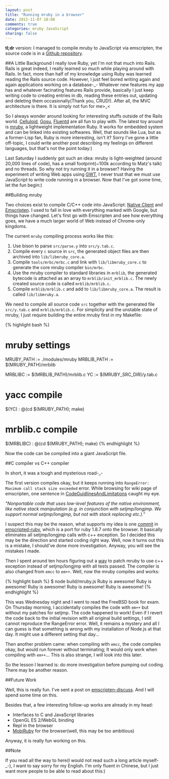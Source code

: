 ```yaml
---
layout: post
title: "Running mruby in a browser"
date: 2012-11-07 18:08
comments: true
categories: mruby JavaScript
sharing: false
---
```

**tl;dr** version: I managed to compile mruby to JavaScript via emscripten, the source code is in a [Github repository](https://github.com/xxuejie/mruby-browser).

##A Little Background
I really love Ruby, yet I'm not that much into Rails. Rails is great indeed, I really learned so much while playing around with Rails. In fact, more than half of my knowledge using Ruby was learned reading the Rails source code. However, I just feel bored writing again and again applications working on a database-_- Whatever new features my app has and whatever facinating features Rails provide, basically I just keep writing code to creating entries in db, reading these entries out, updating and deleting them occasionally(Thank you, CRUD!). After all, the MVC architecture is there. It is simply not fun for me>\_<

So I always wonder around looking for interesting stuffs outside of the Rails world. [Celluloid](http://celluloid.io/), [Gosu](http://www.libgosu.org/), [Fluentd](http://fluentd.org/) are all fun to play with. The latest toy around is [mruby](https://github.com/mruby/mruby), a lightweight implementation Ruby. It works for embedded system and can be linked into existing softwares. Well, that sounds like Lua, but as a former-Lisp fan, Ruby is more interesting, isn't it? Sorry I've gone a little off-topic, I could write another post describing my feelings on different languages, but that's not the point today:)

Last Saturday I suddenly got such an idea: mruby is light-weighted (around 20,000 lines of code), has a small footprint(~100k according to Matz's talk) and no threads. So why not try running it in a browser? Having the experiment of writing Web apps using [GWT](https://developers.google.com/web-toolkit/), I never trust that we must use JavaScript to write code running in a browser. Now that I've got some time, let the fun begin:)

##Building mruby

Two choices exist to compile C/C++ code into JavaScript: [Native Client](https://developers.google.com/native-client/) and [Emscripten](https://github.com/kripken/emscripten). I used to fall in love with everything marked with Google, but things have changed. Let's first go with Emscripten and see how everything goes, we have a much larger world of Web instead of Chrome-only kingdoms.

The current `mruby` compiling process works like this:

1. Use bison to parse `src/parse.y` into `src/y.tab.c`.
2. Compile every `c` source in `src`, the generated object files are then archived into `lib/libmruby_core.a`.
3. Compile `tools/mrbc/mrbc.c` and link with `lib/libmruby_core.c` to generate the core mruby compiler `bin/mrbc`.
4. Use the mruby compiler to standard libraries in `mrblib`, the generated bytecode is attached as an array to `mrblib/init_mrblib.c`. The newly created source code is called `mrblib/mrblib.c`.
5. Compile `mrblib/mrblib.c` and add to `lib/libmruby_core.a`. The result is called `lib/libmruby.a`.

We need to compile all source code `src` together with the generated file `src/y.tab.c` and `mrblib/mrblib.c`. For simplicity and the unstable state of mruby, I just require building the entire mruby first in my Makefile:

{% highlight bash %}
# mruby settings
MRUBY_PATH := ./modules/mruby
MRBLIB_PATH := $(MRUBY_PATH)/mrblib

MRBLIBC := $(MRBLIB_PATH)/mrblib.c
YC := $(MRUBY_SRC_DIR)/y.tab.c

# yacc compile
$(YC) :
	@(cd $(MRUBY_PATH); make)

# mrblib.c compile
$(MRBLIBC) :
	@(cd $(MRUBY_PATH); make)
{% endhighlight %}

Now the code can be compiled into a giant JavaScript file.

##C compiler vs C++ compiler

In short, it was a tough and mysterious road-_-

The first version compiles okay, but it keeps running into `RangeError: Maximum call stack size exceeded` error. While browsing for wiki page of emscripten, one sentence in [CodeGuidlinesAndLimitations](https://github.com/kripken/emscripten/wiki/CodeGuidlinesAndLimitations) caught my eye.

_"Nonportable code that uses low-level features of the native environment, like native stack manipulation (e.g. in conjunction with setjmp/longjmp. We support normal setjmp/longjmp, but not with stack replacing etc.)."_

I suspect this may be the reason, what supports my idea is one [commit](https://github.com/replit/emscripted-ruby/commit/c78f8457817e1fd57f7f464ae9a8158b13dac371) in [emscripted-ruby](https://github.com/replit/emscripted-ruby), which is a port for ruby 1.8.7 onto the browser. It basically eliminates all setjmp/longjmp calls with c++ exception. So I decided this may be the direction and started coding right way. Well, now it turns out this is a mistake, I should've done more investigation. Anyway, you will see the mistakes I made.

Then I spent around ten hours figuring out a [way](https://github.com/xxuejie/mruby-browser/blob/19365625b1a2e215af69e8196053a17a33bebfed/patches/01-mruby-use-exception.patch) to patch mruby to use c++ exception instead of setjmp/longjmp with all tests passed. The compiler is also changed from `emcc` to `em++`. Well, now the mruby compiles and works:

{% highlight bash %}
$ node build/mruby.js
Ruby is awesome!
Ruby is awesome!
Ruby is awesome!
Ruby is awesome!
Ruby is awesome!
{% endhighlight %}

This was Wednesday night and I went to read the FreeBSD book for exam. On Thursday morning, I accidentally compiles the code with `em++` but without my patches for setjmp. The code happened to work! Even if I revert the code back to the initial revision with all original build settings, I still cannot reproduce the RangeError error. Well, it remains a mystery and all I can guess is that something is wrong with my installation of Node.js at that day. It might use a different setting that day...

Then another problem came: when compiling with `emcc`, the code compiles okay, but would run forever without terminating; It would only work when compiling with `em++`... This is also strange, I will look into this later.

So the lesson I learned is: do more investigation before pumping out coding. There may be another reason.

##Future Work

Well, this is really fun. I've sent a post on [emscripten-discuss](https://groups.google.com/forum/?fromgroups=#!topic/emscripten-discuss/DVfjRfOE-z4). And I will spend some time on this.

Besides that, a few interesting follow-up works are already in my head:

* Interfaces to C and JavaScript libraries
* OpenGL ES 2/WebGL binding
* Repl in the browser
* [MobiRuby](http://mobiruby.org/) for the browser(well, this may be too ambitious)

Anyway, it is really fun working on this.

##Note

If you read all the way to here(I would not read such a long article myself-_-), I want to say sorry for my English. I'm only fluent in Chinese, but I just want more people to be able to read about this:)
